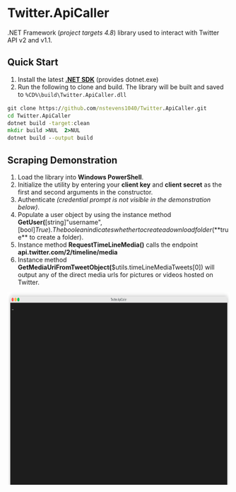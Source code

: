 # Twitter.ApiCaller  
.NET Framework (*project targets 4.8*) library used to interact with Twitter API v2 and v1.1.  
## Quick Start
   1. Install the latest **[.NET SDK](https://dotnet.microsoft.com/en-us/download)** (provides dotnet.exe)
   2. Run the following to clone and build. The library will be built and saved to ```%CD%\build\Twitter.ApiCaller.dll```
```bat
git clone https://github.com/nstevens1040/Twitter.ApiCaller.git
cd Twitter.ApiCaller
dotnet build -target:clean
mkdir build >NUL  2>NUL
dotnet build --output build
```
## Scraping Demonstration  
1. Load the library into **Windows PowerShell**.  
2. Initialize the utility by entering your **client key** and **client secret** as the first and second arguments in the constructor.  
3. Authenticate *(credential prompt is not visible in the demonstration below)*.  
4. Populate a user object by using the instance method **GetUser(**[string]"username",[bool]$True). The boolean indicates whether to create a download folder (**$true** to create a folder).  
5. Instance method **RequestTimeLineMedia()** calls the endpoint **api.twitter.com/2/timeline/media**  
6. Instance method **GetMediaUriFromTweetObject(**$utils.timeLineMediaTweets[0]) will output any of the direct media urls for pictures or videos hosted on Twitter.  
  
<img src="https://raw.githubusercontent.com/nstevens1040/Twitter.ApiCaller/master/.ignore/render1623916840633.gif" width=800 height=436>  
  
<!--## Build 
Alternatively, you can use these batch commands to install the prerequisites, clone and compile. I tested the the batch commands in Windows Sandbox.  

[```bat
for /f "usebackq tokens=4 delims= " %i in (`wmic product get description ^| findstr /C:".NET Framework 4.8 Targeting Pack"`) do @SET DOTNETVERSION=%i
@IF %DOTNETVERSION% NEQ 4.8 @powershell -noprofile -ep remotesigned -c [System.Net.WebClient]::New().DownloadFile('https://download.visualstudio.microsoft.com/download/pr/014120d7-d689-4305-befd-3cb711108212/0307177e14752e359fde5423ab583e43/ndp48-devpack-enu.exe',$env:USERPROFILE + '\Downloads\ndp48-devpack-enu.exe') && @%USERPROFILE%\Downloads\ndp48-devpack-enu.exe /install /quiet /norestart && @powershell -noprofile -ep remotesigned -c while(Get-Process -Name ndp48-devpack-enu -ea 0){}
@IF EXIST "C:\Program Files (x86)\Microsoft Visual Studio\Installer\vswhere.exe" @for /f "usebackq tokens=1* delims=: " %i in (`@"C:\Program Files (x86)\Microsoft Visual Studio\Installer\vswhere.exe"  -latest -requires Microsoft.Component.MSBuild`) do @if /i "%i"=="installationPath" set MSBUILD="%j\MSBuild\Current\Bin\MSBuild.exe" ELSE (
    @powershell -noprofile -ep remotesigned -c ([System.Net.WebClient]::New()).DownloadFile('https://download.visualstudio.microsoft.com/download/pr/2d4f424c-910d-4198-80de-aa829c85ae6a/8a2d8fc2b4e671de2dd45554558c0ad6949bd2fdbfefc284e6e147cf90f4b42d/vs_BuildTools.exe',$ENV:USERPROFILE + '\Downloads\vs_BuildTools.exe') && %USERPROFILE%\Downloads\vs_BuildTools.exe --add Microsoft.VisualStudio.Workload.MSBuildTools --quiet && @powershell -noprofile -ep remotesigned -c while(Get-Process -Name 'vs_BuildTools' -ea 0){} && SET MSBUILD=C:\Program Files (x86)\Microsoft Visual Studio\2019\BuildTools\MSBuild\Current\Bin\MSBuild.exe
SET PSCMD=while(!(test-path '%MSBUILD%' -ea 0)){}
@powershell -noprofile -ep remotesigned -c %PSCMD%
git clone https://github.com/nstevens1040/Twitter.ApiCaller.git && cd Twitter.ApiCaller && "%MSBUILD%"

```  
*(If you end up copying the script above into a batch file as opposed to running the commands interactively, then make sure you replace each **%** with **%%**.)*  
](url)
-->
